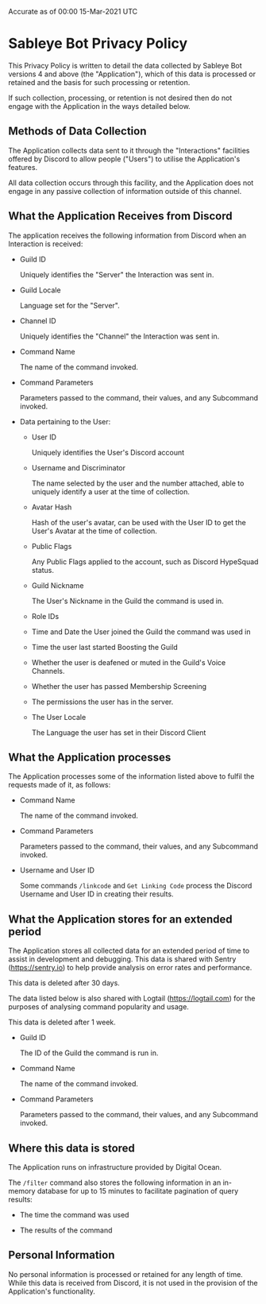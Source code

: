 Accurate as of 00:00 15-Mar-2021 UTC

# Sableye Bot Privacy Policy

This Privacy Policy is written to detail the data collected by Sableye Bot
versions 4 and above (the "Application"), which of this data is processed or
retained and the basis for such processing or retention.

If such collection, processing, or retention is not desired then do not engage
with the Application in the ways detailed below.

## Methods of Data Collection

The Application collects data sent to it through the "Interactions" facilities
offered by Discord to allow people ("Users") to utilise the Application's
features.

All data collection occurs through this facility, and the Application does not
engage in any passive collection of information outside of this channel.

## What the Application Receives from Discord

The application receives the following information from Discord when an
Interaction is received:

  - Guild ID

    Uniquely identifies the "Server" the Interaction was sent in.

  - Guild Locale

    Language set for the "Server".

  - Channel ID

    Uniquely identifies the "Channel" the Interaction was sent in.

  - Command Name

    The name of the command invoked.

  - Command Parameters

    Parameters passed to the command, their values, and any Subcommand invoked.

  - Data pertaining to the User:

      - User ID

        Uniquely identifies the User's Discord account

      - Username and Discriminator

        The name selected by the user and the number attached, able to
        uniquely identify a user at the time of collection.

      - Avatar Hash

        Hash of the user's avatar, can be used with the User ID to get the
        User's Avatar at the time of collection.

      - Public Flags

        Any Public Flags applied to the account, such as Discord HypeSquad
        status.

      - Guild Nickname

        The User's Nickname in the Guild the command is used in.

      - Role IDs

      - Time and Date the User joined the Guild the command was used in

      - Time the user last started Boosting the Guild

      - Whether the user is deafened or muted in the Guild's Voice Channels.

      - Whether the user has passed Membership Screening

      - The permissions the user has in the server.

      - The User Locale

        The Language the user has set in their Discord Client

## What the Application processes

The Application processes some of the information listed above to fulfil the
requests made of it, as follows:

  - Command Name

    The name of the command invoked.

  - Command Parameters

    Parameters passed to the command, their values, and any Subcommand invoked.

  - Username and User ID

    Some commands `/linkcode` and `Get Linking Code` process the Discord
    Username and User ID in creating their results.

## What the Application stores for an extended period

The Application stores all collected data for an extended period of
time to assist in development and debugging.  This data is shared with Sentry
(https://sentry.io) to help provide analysis on error rates and performance.

This data is deleted after 30 days.

The data listed below is also shared with Logtail (https://logtail.com) for
the purposes of analysing command popularity and usage.

This data is deleted after 1 week.

  - Guild ID

    The ID of the Guild the command is run in.

  - Command Name

    The name of the command invoked.

  - Command Parameters

    Parameters passed to the command, their values, and any Subcommand invoked.

## Where this data is stored

The Application runs on infrastructure provided by Digital Ocean.

The `/filter` command also stores the following information in an in-memory
database for up to 15 minutes to facilitate pagination of query results:

  - The time the command was used

  - The results of the command

## Personal Information

No personal information is processed or retained for any length of time.  While
this data is received from Discord, it is not used in the provision of the
Application's functionality.

